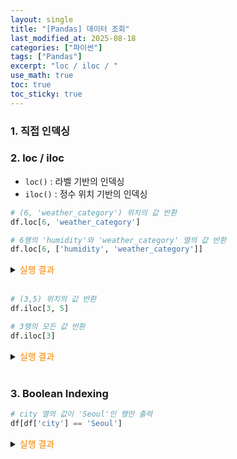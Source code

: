 ```yaml
---
layout: single
title: "[Pandas] 데이터 조회"
last_modified_at: 2025-08-18
categories: ["파이썬"]
tags: ["Pandas"]
excerpt: "loc / iloc / "
use_math: true
toc: true
toc_sticky: true
---
```


### 1. 직접 인덱싱



### 2. loc / iloc

- `loc()` : 라벨 기반의 인덱싱
- `iloc()` : 정수 위치 기반의 인덱싱

```python
# (6, 'weather_category') 위치의 값 반환
df.loc[6, 'weather_category']

# 6행의 'humidity'와 'weather_category' 열의 값 반환
df.loc[6, ['humidity', 'weather_category']]
```

<details>
<summary><font color='#F28500'>실행 결과</font></summary>
<div markdown="1">

```
Light Rain
```
```
humidity                  73.0
weather_category    Light Rain
Name: 6, dtype: object
```

</div>
</details>
<br>

```python
# (3,5) 위치의 값 반환
df.iloc[3, 5]

# 3행의 모든 값 반환
df.iloc[3]
```

<details>
<summary><font color='#F28500'>실행 결과</font></summary>
<div markdown="1">

```
Light Rain
date                2025-08-18
city                     Busan
avg_temp_c                28.9
rainfall_mm                3.1
humidity                  72.0
weather_category    Light Rain
Name: 3, dtype: object
```

</div>
</details>
<br>

### 3. Boolean Indexing

```python
# city 열의 값이 'Seoul'인 행만 출력
df[df['city'] == 'Seoul']
```

<details>
<summary><font color='#F28500'>실행 결과</font></summary>
<div markdown="1">

```
          date   city  avg_temp_c  rainfall_mm  humidity weather_category
0   2025-08-15  Seoul        28.5          5.2      75.0       Heavy Rain
2   2025-08-17  Seoul        27.8         12.5      80.0       Heavy Rain
5   2025-08-20  Seoul        27.5          0.8      78.0       Light Rain
8   2025-08-23  Seoul        27.2          0.5      77.0       Light Rain
9   2025-08-24  Seoul        29.3          0.0      68.0              Dry
13  2025-08-28  Seoul        27.9          0.0      71.0              Dry
16  2025-08-31  Seoul        27.0          1.2      81.0       Light Rain
18  2025-09-02  Seoul        29.0          0.0      70.0              Dry
21  2025-09-05  Seoul         NaN          1.0      76.0       Light Rain
24  2025-09-08  Seoul        28.2          0.0      72.0              NaN
```

</div>
</details>

